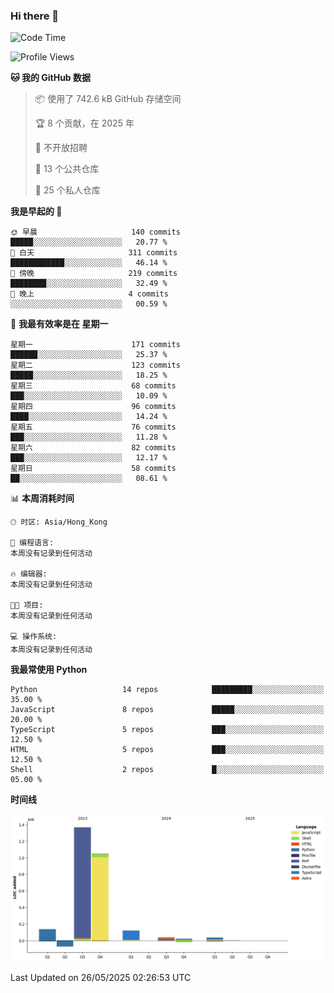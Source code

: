 ### Hi there 👋

<!--
**Mrzqd/Mrzqd** is a ✨ _special_ ✨ repository because its `README.md` (this file) appears on your GitHub profile.

Here are some ideas to get you started:

- 🔭 I’m currently working on ...
- 🌱 I’m currently learning ...
- 👯 I’m looking to collaborate on ...
- 🤔 I’m looking for help with ...
- 💬 Ask me about ...
- 📫 How to reach me: ...
- 😄 Pronouns: ...
- ⚡ Fun fact: ...
-->
<!--START_SECTION:waka-->
![Code Time](http://img.shields.io/badge/Code%20Time-260%20hrs%2011%20mins-blue)

![Profile Views](http://img.shields.io/badge/%E4%B8%AA%E4%BA%BA%E8%B5%84%E6%96%99%E8%A7%82%E7%9C%8B%E6%AC%A1%E6%95%B0-1-blue)

**🐱 我的 GitHub 数据** 

> 📦  使用了 742.6 kB GitHub 存储空间 
 > 
> 🏆 8 个贡献，在 2025 年
 > 
> 🚫 不开放招聘
 > 
> 📜 13 个公共仓库 
 > 
> 🔑 25 个私人仓库 
 > 
**我是早起的 🐤** 

```text
🌞 早晨                     140 commits         █████░░░░░░░░░░░░░░░░░░░░   20.77 % 
🌆 白天                     311 commits         ████████████░░░░░░░░░░░░░   46.14 % 
🌃 傍晚                     219 commits         ████████░░░░░░░░░░░░░░░░░   32.49 % 
🌙 晚上                     4 commits           ░░░░░░░░░░░░░░░░░░░░░░░░░   00.59 % 
```
📅 **我最有效率是在 星期一** 

```text
星期一                      171 commits         ██████░░░░░░░░░░░░░░░░░░░   25.37 % 
星期二                      123 commits         █████░░░░░░░░░░░░░░░░░░░░   18.25 % 
星期三                      68 commits          ███░░░░░░░░░░░░░░░░░░░░░░   10.09 % 
星期四                      96 commits          ████░░░░░░░░░░░░░░░░░░░░░   14.24 % 
星期五                      76 commits          ███░░░░░░░░░░░░░░░░░░░░░░   11.28 % 
星期六                      82 commits          ███░░░░░░░░░░░░░░░░░░░░░░   12.17 % 
星期日                      58 commits          ██░░░░░░░░░░░░░░░░░░░░░░░   08.61 % 
```


📊 **本周消耗时间** 

```text
🕑︎ 时区: Asia/Hong_Kong

💬 编程语言: 
本周没有记录到任何活动

🔥 编辑器: 
本周没有记录到任何活动

🐱‍💻 项目: 
本周没有记录到任何活动

💻 操作系统: 
本周没有记录到任何活动
```

**我最常使用 Python** 

```text
Python                   14 repos            █████████░░░░░░░░░░░░░░░░   35.00 % 
JavaScript               8 repos             █████░░░░░░░░░░░░░░░░░░░░   20.00 % 
TypeScript               5 repos             ███░░░░░░░░░░░░░░░░░░░░░░   12.50 % 
HTML                     5 repos             ███░░░░░░░░░░░░░░░░░░░░░░   12.50 % 
Shell                    2 repos             █░░░░░░░░░░░░░░░░░░░░░░░░   05.00 % 
```



**时间线**

![Lines of Code chart](https://raw.githubusercontent.com/Mrzqd/Mrzqd/main/assets/bar_graph.png)


 Last Updated on 26/05/2025 02:26:53 UTC
<!--END_SECTION:waka-->
